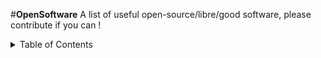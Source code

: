 #**OpenSoftware**
A list of useful open-source/libre/good software, please contribute if you can !
<details>
<summary>Table of Contents</summary>

<ul>

        <li><a href="PhotoEditors.md">Photo editing software</a></li>
	<li><a href="VideoEditors.md">Video editing software</a></li>
	<li><a href="DownloadManagers.md">Download manager software</a></li>
	<li><a href="FileArchivers.md">File archiving software</a></li>

</ul>
</details>


